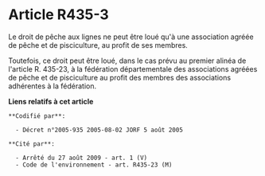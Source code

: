 # Article R435-3

Le droit de pêche aux lignes ne peut être loué qu'à une association agréée de pêche et de pisciculture, au profit de ses
membres.

Toutefois, ce droit peut être loué, dans le cas prévu au premier alinéa de l'article R. 435-23, à la fédération
départementale des associations agréées de pêche et de pisciculture au profit des membres des associations adhérentes à la
fédération.

**Liens relatifs à cet article**

	**Codifié par**:

	  - Décret n°2005-935 2005-08-02 JORF 5 août 2005

	**Cité par**:

	  - Arrêté du 27 août 2009 - art. 1 (V)
	  - Code de l'environnement - art. R435-23 (M)
